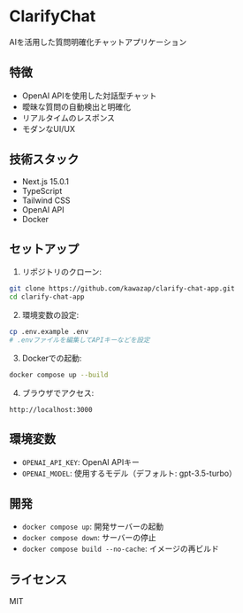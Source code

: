# ClarifyChat

AIを活用した質問明確化チャットアプリケーション

## 特徴

- OpenAI APIを使用した対話型チャット
- 曖昧な質問の自動検出と明確化
- リアルタイムのレスポンス
- モダンなUI/UX

## 技術スタック

- Next.js 15.0.1
- TypeScript
- Tailwind CSS
- OpenAI API
- Docker

## セットアップ

1. リポジトリのクローン:
```bash
git clone https://github.com/kawazap/clarify-chat-app.git
cd clarify-chat-app
```

2. 環境変数の設定:
```bash
cp .env.example .env
# .envファイルを編集してAPIキーなどを設定
```

3. Dockerでの起動:
```bash
docker compose up --build
```

4. ブラウザでアクセス:
```
http://localhost:3000
```

## 環境変数

- `OPENAI_API_KEY`: OpenAI APIキー
- `OPENAI_MODEL`: 使用するモデル（デフォルト: gpt-3.5-turbo）

## 開発

- `docker compose up`: 開発サーバーの起動
- `docker compose down`: サーバーの停止
- `docker compose build --no-cache`: イメージの再ビルド

## ライセンス

MIT